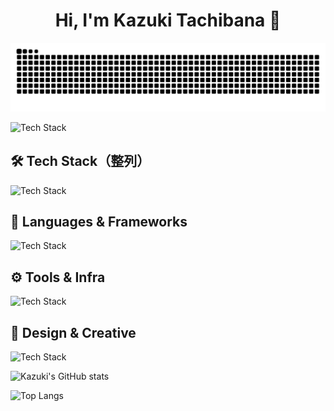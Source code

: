 <h1 align="center">Hi, I'm Kazuki Tachibana 👋</h1>

<picture>
  <source media="(prefers-color-scheme: dark)" srcset="https://raw.githubusercontent.com/kazkt01/kazkt01/output/github-contribution-grid-snake-dark.svg">
  <source media="(prefers-color-scheme: light)" srcset="https://raw.githubusercontent.com/kazkt01/kazkt01/output/github-contribution-grid-snake.svg">
  <img alt="github contribution grid snake animation" src="https://raw.githubusercontent.com/kazkt01/kazkt01/output/github-contribution-grid-snake.svg">
</picture>

![Tech Stack](https://skillicons.dev/icons?i=js,typescript,react,next,nodejs,python,docker,astro,threejs,tailwind,php,fastapi,github,bitbucket,aws,supabase,firebase,mysql,bash,linux,cpp,unrealengine,blender,jquery,ubuntu,raspberrypi,postman,mongodb,graphql,redux,expressjs,prisma,vscode,phpstorm,vim,githubactions,vercel,remix,scss,unity,figma,illustrator,photoshop,ae,pr,xd)

<div>
<!-- ![Kazuki's GitHub stats](https://github-readme-stats.vercel.app/api?username=kazkt01&show_icons=true&theme=transparent) -->
  
</div>

## 🛠 Tech Stack（整列）
![Tech Stack](https://skillicons.dev/icons?i=js,ts,php,python,cpp,react,next,astro,threejs,tailwind,fastapi,expressjs,redux,remix,scss,prisma,nodejs,docker,aws,vercel,github,githubactions,bitbucket,supabase,firebase,mysql,mongodb,graphql,postman,bash,linux,ubuntu,raspberrypi,figma,illustrator,photoshop,ae,pr,xd,blender,unity,unrealengine,vscode,vim)

## 🚀 Languages & Frameworks
![Tech Stack](https://skillicons.dev/icons?i=js,ts,react,next,nodejs,php,python,cpp)

## ⚙️ Tools & Infra
![Tech Stack](https://skillicons.dev/icons?i=docker,aws,vercel,github,githubactions,supabase,firebase,mysql,mongodb,graphql)

## 🎨 Design & Creative
![Tech Stack](https://skillicons.dev/icons?i=figma,illustrator,photoshop,ae,pr,blender,unity,unrealengine)





![Kazuki's GitHub stats](https://github-readme-stats.vercel.app/api?username=kazkt01&show_icons=true&theme=radical)

![Top Langs](https://github-readme-stats.vercel.app/api/top-langs/?username=kazkt01&layout=compact&theme=radical)






